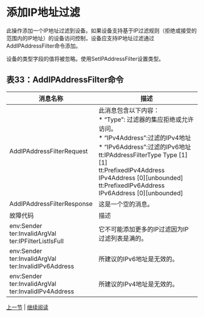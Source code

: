 # 添加IP地址过滤

此操作添加一个IP地址过滤到设备。如果设备支持基于IP过滤规则（拒绝或接受的范围内的IP地址）的设备访问控制，设备应支持IP地址过滤通过AddIPAddressFilter命令添加。

设备的类型字段的值将被忽略。使用SetIPAddressFilter设置类型。

## 表33：AddIPAddressFilter命令

消息名称|描述
----|----
AddIPAddressFilterRequest |此消息包含以下内容：<br/> * “Type”: 过滤器的集应拒绝或允许访问。<br/> * “IPv4Address”:过滤的IPv4地址<br/> * “IPv6Address”:过滤的IPv6地址<br/>tt:IPAddressFilterType Type [1][1]<br/>tt:PrefixedIPv4Address IPv4Address [0][unbounded]<br/>tt:PrefixedIPv6Address IPv6Address [0][unbounded]
AddIPAddressFilterResponse |这是一个空的消息。
故障代码|描述
env:Sender <br /> ter:InvalidArgVal <br /> ter:IPFilterListIsFull |它不可能添加更多的IP过滤因为IP过滤列表是满的。
env:Sender <br /> ter:InvalidArgVal <br /> ter:InvalidIPv6Address |所建议的IPv6地址是无效的。
env:Sender <br /> ter:InvalidArgVal <br /> ter:InvalidIPv4Address |所建议的IPv4地址是无效的。

[上一节](08.02.19.md) | [继续阅读](08.02.21.md)